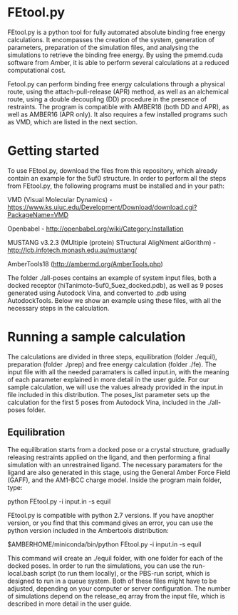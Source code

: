 # FEtool.py

FEtool.py is a python tool for fully automated absolute binding free energy calculations. It encompasses the creation of the system, generation of parameters, preparation of the simulation files, and analysing the simulations to retrieve the binding free energy. By using the pmemd.cuda software from Amber, it is able to perform several calculations at a reduced computational cost.

Fetool.py can perform binding free energy calculations through a physical route, using the attach-pull-release (APR) method, as well as an alchemical route, using a double decoupling (DD) procedure in the presence of restraints. The program is compatible with AMBER18 (both DD and APR), as well as AMBER16 (APR only). It also requires a few installed programs such as VMD, which are listed in the next section. 

# Getting started

To use FEtool.py, download the files from this repository, which already contain an example for the 5uf0 structure. In order to perform all the steps from FEtool.py, the following programs must be installed and in your path:

VMD (Visual Molecular Dynamics) - https://www.ks.uiuc.edu/Development/Download/download.cgi?PackageName=VMD

Openbabel - http://openbabel.org/wiki/Category:Installation

MUSTANG v3.2.3 (MUltiple (protein) STructural AligNment alGorithm) - http://lcb.infotech.monash.edu.au/mustang/

AmberTools18 (http://ambermd.org/AmberTools.php)

The folder ./all-poses contains an example of system input files, both a docked receptor (hiTanimoto-5uf0_5uez_docked.pdb), as well as 9 poses generated using Autodock Vina, and converted to .pdb using AutodockTools. Below we show an example using these files, with all the necessary steps in the calculation. 

# Running a sample calculation

The calculations are divided in three steps, equilibration (folder ./equil), preparation (folder ./prep) and free energy calculation (folder ./fe). The input file with all the needed paramaters is called input.in, with the meaning of each parameter explained in more detail in the user guide. For our sample calculation, we will use the values already provided in the input.in file included in this distribution. The poses_list parameter sets up the calculation for the first 5 poses from Autodock Vina, included in the ./all-poses folder. 

## Equilibration

The equilibration starts from a docked pose or a crystal structure, gradually releasing restraints applied on the ligand, and then performing a final simulation with an unrestrained ligand. The necessary paramaters for the ligand are also generated in this stage, using the General Amber Force Field (GAFF), and the AM1-BCC charge model. Inside the program main folder, type:

python FEtool.py -i input.in -s equil

FEtool.py is compatible with python 2.7 versions. If you have anopther version, or you find that this command gives an error, you can use the python version included in the Ambertools distribution:

$AMBERHOME/miniconda/bin/python FEtool.py -i input.in -s equil

This command will create an ./equil folder, with one folder for each of the docked poses. In order to run the simulations, you can use the run-local.bash script (to run them locally), or the PBS-run script, which is designed to run in a queue system. Both of these files might have to be adjusted, depending on your computer or server configuration. The number of simulations depend on the release_eq array from the input file, which is described in more detail in the user guide. 



